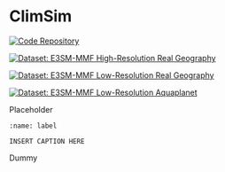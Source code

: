 # ClimSim

[![Code Repository](https://img.shields.io/badge/-Code%20Repository-181717?logo=github&style=for-the-badge)](https://github.com/leap-stc/ClimSim/tree/main)

[![Dataset: E3SM-MMF High-Resolution Real Geography](https://img.shields.io/badge/Dataset-%20High%20Resolution%20Real%20Geography-yellow?logo=🤗&style=for-the-badge)](https://huggingface.co/datasets/LEAP/ClimSim_high-res)

[![Dataset: E3SM-MMF Low-Resolution Real Geography](https://img.shields.io/badge/Dataset-%20Low%20Resolution%20Real%20Geography-yellow?logo=🤗&style=for-the-badge)](https://huggingface.co/datasets/LEAP/ClimSim_low-res)

[![Dataset: E3SM-MMF Low-Resolution Aquaplanet](https://img.shields.io/badge/Dataset-%20Low%20Resolution%20Aquaplanet-yellow?logo=🤗&style=for-the-badge)](https://huggingface.co/datasets/LEAP/ClimSim_low-res_aqua-planet)

Placeholder

```{figure} ../fig_1.png
:name: label

INSERT CAPTION HERE
```

Dummy
